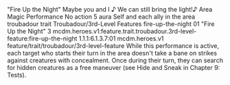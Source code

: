<ability>
  <name>&quot;Fire Up the Night&quot;</name>
  <flavor>Maybe you and I ♪ We can still bring the light!♪</flavor>
  <keywords>
    <keyword>Area</keyword>
    <keyword>Magic</keyword>
    <keyword>Performance</keyword>
  </keywords>
  <type>No action</type>
  <distance>5 aura</distance>
  <target>Self and each ally in the area</target>
  <metadata>
    <class>troubadour</class>
    <feature_type>trait</feature_type>
    <file_dpath>Troubadour/3rd-Level Features</file_dpath>
    <item_id>fire-up-the-night</item_id>
    <item_index>01</item_index>
    <item_name>&quot;Fire Up the Night&quot;</item_name>
    <level>3</level>
    <scc>mcdm.heroes.v1:feature.trait.troubadour.3rd-level-feature:fire-up-the-night</scc>
    <scdc>1.1.1:6.1.3.7:01</scdc>
    <source>mcdm.heroes.v1</source>
    <type>feature/trait/troubadour/3rd-level-feature</type>
  </metadata>
  <effects>
    <effect type="mundane">While this performance is active, each target who starts their turn in the area doesn&apos;t take a bane on strikes against creatures with concealment. Once during their turn, they can search for hidden creatures as a free maneuver (see Hide and Sneak in Chapter 9: Tests).</effect>
  </effects>
</ability>
